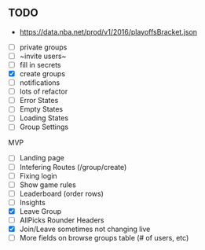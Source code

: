 ## TODO
- https://data.nba.net/prod/v1/2016/playoffsBracket.json
- [ ] private groups
- [ ] ~invite users~
- [ ] fill in secrets
- [X] create groups
- [ ] notifications
- [ ] lots of refactor
- [ ] Error States
- [ ] Empty States
- [ ] Loading States
- [ ] Group Settings

MVP
- [ ] Landing page
- [ ] Intefering Routes (/group/create)
- [ ] Fixing login
- [ ] Show game rules
- [ ] Leaderboard (order rows)
- [ ] Insights
- [X] Leave Group
- [ ] AllPicks Rounder Headers
- [X] Join/Leave sometimes not changing live
- [ ] More fields on browse groups table (# of users, etc)